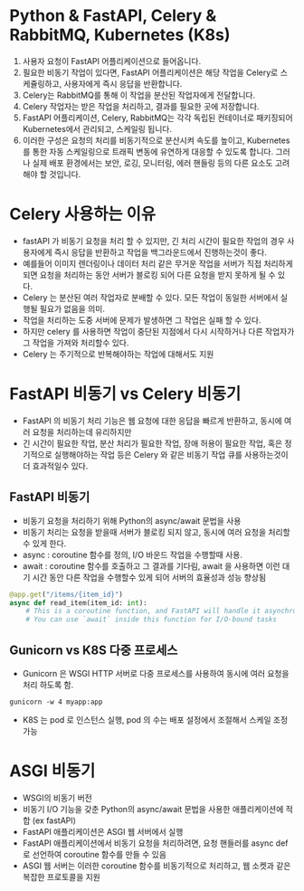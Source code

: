 # Python & FastAPI, Celery & RabbitMQ, Kubernetes (K8s)

1. 사용자 요청이 FastAPI 어플리케이션으로 들어옵니다.
2. 필요한 비동기 작업이 있다면, FastAPI 어플리케이션은 해당 작업을 Celery로 스케쥴링하고, 사용자에게 즉시 응답을 반환합니다.
3. Celery는 RabbitMQ를 통해 이 작업을 분산된 작업자에게 전달합니다.
4. Celery 작업자는 받은 작업을 처리하고, 결과를 필요한 곳에 저장합니다.
5. FastAPI 어플리케이션, Celery, RabbitMQ는 각각 독립된 컨테이너로 패키징되어 Kubernetes에서 관리되고, 스케일링 됩니다.
6. 이러한 구성은 요청의 처리를 비동기적으로 분산시켜 속도를 높이고, Kubernetes를 통한 자동 스케일링으로 트래픽 변동에 유연하게 대응할 수 있도록 합니다. 그러나 실제 배포 환경에서는 보안, 로깅, 모니터링, 에러 핸들링 등의 다른 요소도 고려해야 할 것입니다.


# Celery 사용하는 이유
- fastAPI 가 비동기 요청을 처리 할 수 있지만, 긴 처리 시간이 필요한 작업의 경우 사용자에게 즉시 응답을 반환하고 작업을 백그라운드에서 진행하는것이 좋다.
- 예를들어 이미지 렌더링이나 데이터 처리 같은 무거운 작업을 서버가 직접 처리하게 되면 요청을 처리하는 동안 서버가 블로킹 되어 다른 요청을 받지 못하게 될 수 있다.
- Celery 는 분산된 여러 작업자로 분배할 수 있다. 모든 작업이 동일한 서버에서 실행될 필요가 없음을 의미.
- 작업을 처리하는 도중 서버에 문제가 발생하면 그 작업은 실패 할 수 있다.
- 하지만 celery 를 사용하면 작업이 중단된 지점에서 다시 시작하거나 다른 작업자가 그 작업을 가져와 처리할수 있다.
- Celery 는 주기적으로 반복해야하는 작업에 대해서도 지원

# FastAPI 비동기 vs Celery 비동기
- FastAPI 의 비동기 처리 기능은 웹 요청에 대한 응답을 빠르게 반환하고, 동시에 여러 요청을 처리하는데 유리하지만
- 긴 시간이 필요한 작업, 분산 처리가 필요한 작업, 장애 허용이 필요한 작업, 혹은 정기적으로 실행해야하는 작업 등은 Celery 와 같은 비동기 작업 큐를 사용하는것이 더 효과적일수 있다.

## FastAPI 비동기
- 비동기 요청을 처리하기 위해 Python의 async/await 문법을 사용
- 비동기 처리는 요청을 받을때 서버가 블로킹 되지 않고, 동시에 여러 요청을 처리할수 있게 한다.
- async : coroutine 함수를 정의, I/O 바운드 작업을 수행할때 사용.
- await : coroutine 함수를 호출하고 그 결과를 기다림, await 을 사용하면 이런 대기 시간 동안 다른 작업을 수행할수 있게 되어 서버의 효율성과 성능 향상됨
```python
@app.get("/items/{item_id}")
async def read_item(item_id: int):
    # This is a coroutine function, and FastAPI will handle it asynchronously
    # You can use `await` inside this function for I/O-bound tasks
```

## Gunicorn vs K8S 다중 프로세스
- Gunicorn 은 WSGI HTTP 서버로 다중 프로세스를 사용하여 동시에 여러 요청을 처리 하도록 함.
```
gunicorn -w 4 myapp:app
```
- K8S 는 pod 로 인스턴스 실행, pod 의 수는 배포 설정에서 조절해서 스케일 조정 가능

# ASGI 비동기
- WSGI의 비동기 버전
- 비동기 I/O 기능을 갖춘 Python의 async/await 문법을 사용한 애플리케이션에 적합 (ex fastAPI)
- FastAPI 애플리케이션은 ASGI 웹 서버에서 실행
- FastAPI 애플리케이션에서 비동기 요청을 처리하려면, 요청 핸들러를 async def로 선언하여 coroutine 함수를 만들 수 있음
- ASGI 웹 서버는 이러한 coroutine 함수를 비동기적으로 처리하고, 웹 소켓과 같은 복잡한 프로토콜을 지원
